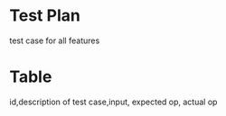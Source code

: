 # Test Plan
 
  test case for all features 



  # Table
  id,description of test case,input, expected op, actual op
